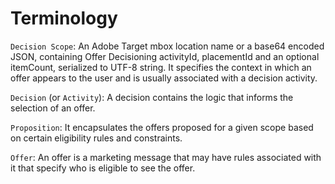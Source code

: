 # Terminology

`Decision Scope`: An Adobe Target mbox location name or a base64 encoded JSON, containing Offer Decisioning activityId, placementId and an optional itemCount, serialized to UTF-8 string. It specifies the context in which an offer appears to the user and is usually associated with a decision activity.

`Decision` (or `Activity`): A decision contains the logic that informs the selection of an offer.

`Proposition`: It encapsulates the offers proposed for a given scope based on certain eligibility rules and constraints.

`Offer`: An offer is a marketing message that may have rules associated with it that specify who is eligible to see the offer.

